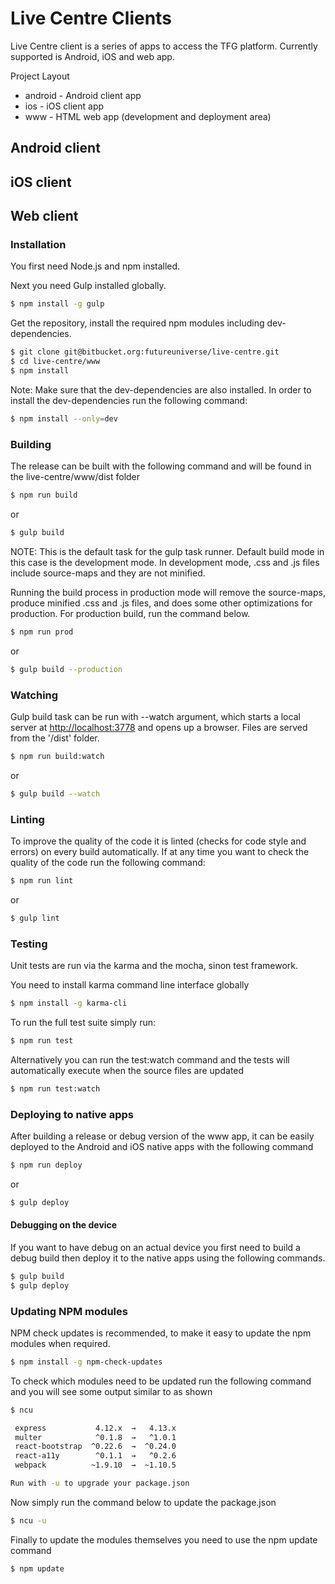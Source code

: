# Live Centre Clients

Live Centre client is a series of apps to access the TFG platform.
Currently supported is Android, iOS and web app.

Project Layout
- android - Android client app
- ios - iOS client app
- www - HTML web app (development and deployment area)

## Android client

## iOS client

## Web client

### Installation

You first need Node.js and npm installed.

Next you need Gulp installed globally.

```sh
$ npm install -g gulp
```
Get the repository, install the required npm modules including dev-dependencies.

```sh
$ git clone git@bitbucket.org:futureuniverse/live-centre.git
$ cd live-centre/www
$ npm install
```
Note: Make sure that the dev-dependencies are also installed. In order to install the dev-dependencies run the following command:
```sh
$ npm install --only=dev
```

### Building

The release can be built with the following command and will be found in the live-centre/www/dist folder

```sh
$ npm run build
```
or
```sh
$ gulp build
```

NOTE: This is the default task for the gulp task runner. Default build mode in this case is the development mode. In development mode, .css and .js files include source-maps and they are not minified.

Running the build process in production mode will remove the source-maps, produce minified .css and .js files, and does some other optimizations for production.
For production build, run the command below.

```sh
$ npm run prod
```
or
```sh
$ gulp build --production
```

### Watching

Gulp build task can be run with --watch argument, which starts a local server at [http://localhost:3778](http://localhost:3778) and opens up a browser.
Files are served from the '/dist' folder.

```sh
$ npm run build:watch
```
or
```sh
$ gulp build --watch
```

### Linting

To improve the quality of the code it is linted (checks for code style and errors) on every build automatically. If at any time you
want to check the quality of the code run the following command:

```sh
$ npm run lint
```
or
```sh
$ gulp lint
```
### Testing

Unit tests are run via the karma and the mocha, sinon test framework.

You need to install karma command line interface globally

```sh
$ npm install -g karma-cli
```

To run the full test suite simply run:

```sh
$ npm run test
```

Alternatively you can run the test:watch command and the tests will automatically execute when
the source files are updated

```sh
$ npm run test:watch
```

### Deploying to native apps

After building a release or debug version of the www app, it can be easily deployed to the Android and iOS native apps with the following command

```sh
$ npm run deploy
```
or
```sh
$ gulp deploy
```

#### Debugging on the device

If you want to have debug on an actual device you first need to build a debug build then deploy it to the native apps using the following commands.

```sh
$ gulp build
$ gulp deploy
```

### Updating NPM modules

NPM check updates is recommended, to make it easy to update the npm modules when required.

```sh
$ npm install -g npm-check-updates
```

To check which modules need to be updated run the following command and you will see some output similar to as shown

```sh
$ ncu

 express           4.12.x  →   4.13.x
 multer            ^0.1.8  →   ^1.0.1
 react-bootstrap  ^0.22.6  →  ^0.24.0
 react-a11y        ^0.1.1  →   ^0.2.6
 webpack          ~1.9.10  →  ~1.10.5

Run with -u to upgrade your package.json
```

Now simply run the command below to update the package.json

```sh
$ ncu -u
```

Finally to update the modules themselves you need to use the npm update command

```sh
$ npm update
```




